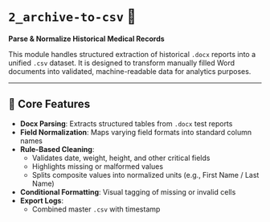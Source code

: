 # `2_archive-to-csv` 🧪  
**Parse & Normalize Historical Medical Records**

This module handles structured extraction of historical `.docx` reports into a unified `.csv` dataset. It is designed to transform manually filled Word documents into validated, machine-readable data for analytics purposes.

---

## 🔧 Core Features

- **Docx Parsing**: Extracts structured tables from `.docx` test reports  
- **Field Normalization**: Maps varying field formats into standard column names  
- **Rule-Based Cleaning**:  
  - Validates date, weight, height, and other critical fields  
  - Highlights missing or malformed values  
  - Splits composite values into normalized units (e.g., First Name / Last Name)  
- **Conditional Formatting**: Visual tagging of missing or invalid cells  
- **Export Logs**:  
  - Combined master `.csv` with timestamp  


